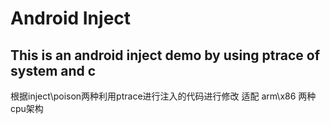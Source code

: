 # Android Inject

This is an android inject demo by using ptrace of system and c
---

根据inject\\poison两种利用ptrace进行注入的代码进行修改
适配 arm\\x86 两种cpu架构 
